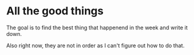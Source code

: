 
# All the good things

The goal is to find the best thing that happenend in the week and write it down. 

Also right now, they are not in order as I can't figure out how to do that.
